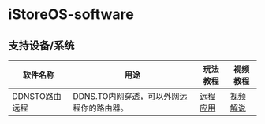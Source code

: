 # iStoreOS-software




## 支持设备/系统

|  软件名称   | 用途  | 玩法教程  | 视频教程   |
|  ----  | ----  |  ---   |  ---   |
| DDNSTO路由远程 | DDNS.TO内网穿透，可以外网远程你的路由器。 |  [远程应用](https://doc.linkease.com/zh/guide/ddnsto/cloudapp.html)  |  [视频解说](https://www.bilibili.com/video/BV1wH4y127o3/?spm_id_from=333.337.search-card.all.click&vd_source=81ad6d94551d839d6d0c37bcc26597f3)  |



